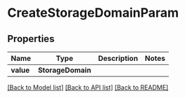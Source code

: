 # CreateStorageDomainParam


## Properties
Name | Type | Description | Notes
------------ | ------------- | ------------- | -------------
**value** | **StorageDomain** |  | 

[[Back to Model list]](../README.md#documentation-for-models) [[Back to API list]](../README.md#documentation-for-api-endpoints) [[Back to README]](../README.md)


